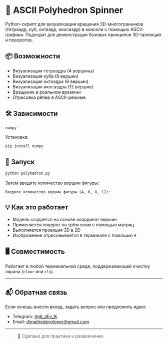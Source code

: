 # 🔺 ASCII Polyhedron Spinner

Python-скрипт для визуализации вращения 3D-многогранников (тетраэдр, куб, октаэдр, икосаэдр) в консоли с помощью ASCII-графики. Подходит для демонстрации базовых принципов 3D-проекций и поворотов.

## 📦 Возможности

- Визуализация тетраэдра (4 вершины)
- Визуализация куба (8 вершин)
- Визуализация октаэдра (6 вершин)
- Визуализация икосаэдра (12 вершин)
- Вращение в реальном времени
- Отрисовка рёбер в ASCII-режиме

## 🛠️ Зависимости

```txt
numpy
```

Установка:

```bash
pip install numpy
```

## 🚀 Запуск

```bash
python polyhedron.py
```

Затем введите количество вершин фигуры:
```
Введите количество вершин фигуры (4, 6, 8, 12):
```

## 💡 Как это работает

- Модель создаётся на основе координат вершин
- Применяется поворот по трём осям с помощью матриц
- Выполняется проекция 3D в 2D
- Изображение отрисовывается в терминале с помощью `#`

## 🖥️ Совместимость

Работает в любой терминальной среде, поддерживающей очистку экрана (`clear` или `cls`).

---

## 📬 Обратная связь

Если хочешь внести вклад, задать вопрос или предложить идею:

- Telegram: [@i6_dEv_9i](https://t.me/i6_dEv_9i)
- Email: [dimathedevoloper@gmail.com](mailto:dimathedevoloper@gmail.com)

---

> 📘 Сделано для практики и развлечения.

